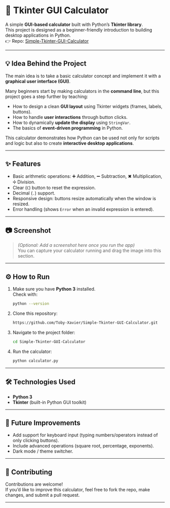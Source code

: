 # 🧮 Tkinter GUI Calculator

A simple **GUI-based calculator** built with Python’s **Tkinter library**.  
This project is designed as a beginner-friendly introduction to building desktop applications in Python.  
👉 Repo: [Simple-Tkinter-GUI-Calculator](https://github.com/Toby-Xavier/Simple-Tkinter-GUI-Calculator)

---

## 💡 Idea Behind the Project
The main idea is to take a basic calculator concept and implement it with a **graphical user interface (GUI)**.  

Many beginners start by making calculators in the **command line**, but this project goes a step further by teaching:
- How to design a clean **GUI layout** using Tkinter widgets (frames, labels, buttons).
- How to handle **user interactions** through button clicks.
- How to dynamically **update the display** using `StringVar`.
- The basics of **event-driven programming** in Python.

This calculator demonstrates how Python can be used not only for scripts and logic but also to create **interactive desktop applications**.

---

## ✨ Features
- Basic arithmetic operations: ➕ Addition, ➖ Subtraction, ✖ Multiplication, ➗ Division.
- Clear (`C`) button to reset the expression.
- Decimal (`.`) support.
- Responsive design: buttons resize automatically when the window is resized.
- Error handling (shows `Error` when an invalid expression is entered).

---

## 📷 Screenshot
> *(Optional: Add a screenshot here once you run the app)*  
You can capture your calculator running and drag the image into this section.

---

## ⚙️ How to Run
1. Make sure you have **Python 3** installed.  
   Check with:
   ```bash
   python --version
   ```
2. Clone this repository:
   ```bash
   https://github.com/Toby-Xavier/Simple-Tkinter-GUI-Calculator.git
   ```
3. Navigate to the project folder:
   ```bash
   cd Simple-Tkinter-GUI-Calculator
   ```
4. Run the calculator:
   ```bash
   python calculator.py
   ```

---

## 🛠️ Technologies Used
- **Python 3**
- **Tkinter** (built-in Python GUI toolkit)

---

## 🚀 Future Improvements
- Add support for keyboard input (typing numbers/operators instead of only clicking buttons).
- Include advanced operations (square root, percentage, exponents).
- Dark mode / theme switcher.

---

## 🤝 Contributing
Contributions are welcome!  
If you’d like to improve this calculator, feel free to fork the repo, make changes, and submit a pull request.

---
